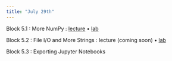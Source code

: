```yaml
---
title: "July 29th"
---
```


Block 5.1
: More NumPy
    : [lecture](http://datahub.ucsd.edu/user-redirect/git-sync?repo=https://github.com/surajrampure/css-python-bootcamp&subPath=lectures/lec5-part1/lec5-part1.ipynb) • [lab](http://datahub.ucsd.edu/user-redirect/git-sync?repo=https://github.com/surajrampure/css-python-bootcamp&subPath=labs/lab5-part1/lab5-part1.ipynb)

Block 5.2
: File I/O and More Strings
    : lecture (coming soon) • [lab](http://datahub.ucsd.edu/user-redirect/git-sync?repo=https://github.com/surajrampure/css-python-bootcamp&subPath=labs/lab5-part2/lab5-part2.ipynb)

Block 5.3
: Exporting Jupyter Notebooks